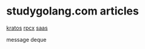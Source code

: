 # studygolang.com articles

[kratos](https://github.com/bilibili/kratos)
[rpcx](https://github.com/smallnest/rpcx)
[saas](https://juejin.im/user/5b4f775ff265da0f8d36596e/posts)

message deque
